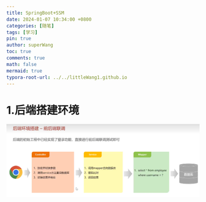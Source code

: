 ```yaml
---
title: SpringBoot+SSM
date: 2024-01-07 10:34:00 +0800
categories: [随笔]
tags: [学习]
pin: true
author: superWang
toc: true
comments: true
math: false
mermaid: true
typora-root-url: ../../littleWang1.github.io
---
```


# 1.后端搭建环境

![image-20240106192202674](/assets/blog_res/2024-01-06-SpringBoot+SSM.assets/1.png)

